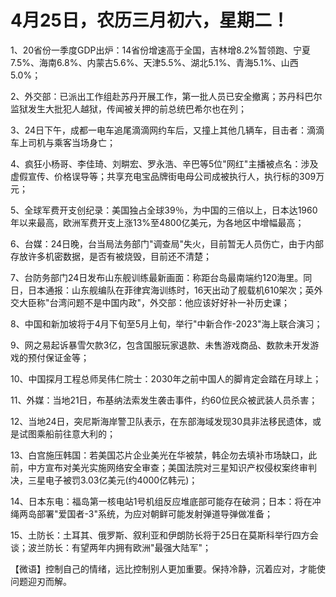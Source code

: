 # 4月25日，农历三月初六，星期二！

1、20省份一季度GDP出炉：14省份增速高于全国，吉林增8.2%暂领跑、宁夏7.5%、海南6.8%、内蒙古5.6%、天津5.5%、湖北5.1%、青海5.1%、山西5.0%；

2、外交部：已派出工作组赴苏丹开展工作，第一批人员已安全撤离；苏丹科巴尔监狱发生大批犯人越狱，传闻被关押的前总统巴希尔也在列；

3、24日下午，成都一电车追尾滴滴网约车后，又撞上其他几辆车，目击者：滴滴车上司机与乘客当场身亡；

4、疯狂小杨哥、李佳琦、刘畊宏、罗永浩、辛巴等5位"网红"主播被点名：涉及虚假宣传、价格误导等；共享充电宝品牌街电母公司成被执行人，执行标的309万元；

5、全球军费开支创纪录：美国独占全球39％，为中国的三倍以上，日本达1960年以来最高，欧洲军费开支上涨13%至4800亿美元，为各地区中增幅最高；

6、台媒：24日晚，台当局法务部门"调查局"失火，目前暂无人员伤亡，由于内部存放许多机密数据，是否有被烧毁，目前还不清楚；

7、台防务部门24日发布山东舰训练最新画面：称距台岛最南端约120海里。同日，日本通报：山东舰编队在菲律宾海训练时，16天出动了舰载机610架次；英外交大臣称"台湾问题不是中国内政"，外交部：他应该好好补一补历史课；

8、中国和新加坡将于4月下旬至5月上旬，举行"中新合作-2023"海上联合演习；

9、网之易起诉暴雪欠款3亿，包含国服玩家退款、未售游戏商品、数款未开发游戏的预付保证金等；

10、中国探月工程总师吴伟仁院士：2030年之前中国人的脚肯定会踏在月球上；

11、外媒：当地21日，布基纳法索发生袭击事件，约60位民众被武装人员杀害；

12、当地24日，突尼斯海岸警卫队表示，在东部海域发现30具非法移民遗体，或是试图乘船前往意大利的；

13、白宫施压韩国：若美国芯片企业美光在华被禁，韩企勿去填补市场缺口，此前，中方宣布对美光实施网络安全审查；美国法院对三星知识产权侵权案终审判决，三星电子被罚3.03亿美元(约4000亿韩元)；

14、日本东电：福岛第一核电站1号机组反应堆底部可能存在破洞；日本：将在冲绳两岛部署"爱国者-3"系统，为应对朝鲜可能发射弹道导弹做准备；

15、土防长：土耳其、俄罗斯、叙利亚和伊朗防长将于25日在莫斯科举行四方会谈；波兰防长：有望两年内拥有欧洲"最强大陆军"；



【微语】控制自己的情绪，远比控制别人更加重要。保持冷静，沉着应对，才能使问题迎刃而解。

